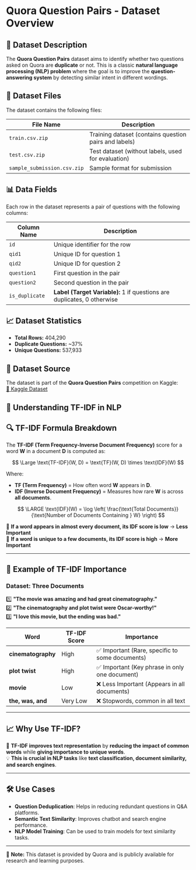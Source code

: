 # Quora Question Pairs - Dataset Overview

## 📌 Dataset Description  
The **Quora Question Pairs** dataset aims to identify whether two questions asked on Quora are **duplicate** or not. This is a classic **natural language processing (NLP) problem** where the goal is to improve the **question-answering system** by detecting similar intent in different wordings.

## 📂 Dataset Files  
The dataset contains the following files:  

| File Name                | Description |
|--------------------------|-------------|
| `train.csv.zip`          | Training dataset (contains question pairs and labels) |
| `test.csv.zip`           | Test dataset (without labels, used for evaluation) |
| `sample_submission.csv.zip` | Sample format for submission |

## 📊 Data Fields  
Each row in the dataset represents a pair of questions with the following columns:  

| Column Name   | Description |
|--------------|-------------|
| `id`         | Unique identifier for the row |
| `qid1`       | Unique ID for question 1 |
| `qid2`       | Unique ID for question 2 |
| `question1`  | First question in the pair |
| `question2`  | Second question in the pair |
| `is_duplicate` | **Label (Target Variable):** 1 if questions are duplicates, 0 otherwise |

## 📈 Dataset Statistics  
- **Total Rows:** 404,290  
- **Duplicate Questions:** ~37%  
- **Unique Questions:** 537,933  

## 🔗 Dataset Source  
The dataset is part of the **Quora Question Pairs** competition on Kaggle:  
[🔗 Kaggle Dataset](https://www.kaggle.com/competitions/quora-question-pairs/data)

## 📌 Understanding TF-IDF in NLP

## 🔍 TF-IDF Formula Breakdown  
The **TF-IDF (Term Frequency-Inverse Document Frequency)** score for a word **W** in a document **D** is computed as:

$$
\Large \text{TF-IDF}(W, D) = \text{TF}(W, D) \times \text{IDF}(W)
$$

Where:  
- **TF (Term Frequency)** = How often word **W** appears in **D**.  
- **IDF (Inverse Document Frequency)** = Measures how rare **W** is across **all documents**.  

$$
\LARGE \text{IDF}(W) = \log \left( \frac{\text{Total Documents}}{\text{Number of Documents Containing } W} \right)
$$

📌 **If a word appears in almost every document, its IDF score is low** → **Less Important**  
📌 **If a word is unique to a few documents, its IDF score is high** → **More Important**  

---

## 🚀 Example of TF-IDF Importance  
### **Dataset: Three Documents**
1️⃣ **"The movie was amazing and had great cinematography."**  
2️⃣ **"The cinematography and plot twist were Oscar-worthy!"**  
3️⃣ **"I love this movie, but the ending was bad."**  

| **Word**           | **TF-IDF Score** | **Importance** |
|------------------|-----------------|--------------|
| **cinematography** | High            | ✅ Important (Rare, specific to some documents) |
| **plot twist**     | High            | ✅ Important (Key phrase in only one document) |
| **movie**          | Low             | ❌ Less Important (Appears in all documents) |
| **the, was, and**  | Very Low        | ❌ Stopwords, common in all text |

---

## 📈 Why Use TF-IDF?  
🚀 **TF-IDF improves text representation** by **reducing the impact of common words** while **giving importance to unique words**.  
💡 **This is crucial in NLP tasks** like **text classification, document similarity, and search engines**.  

---

## 🛠️ Use Cases  
- **Question Deduplication**: Helps in reducing redundant questions in Q&A platforms.  
- **Semantic Text Similarity**: Improves chatbot and search engine performance.  
- **NLP Model Training**: Can be used to train models for text similarity tasks.

---
🔹 **Note:** This dataset is provided by Quora and is publicly available for research and learning purposes.
